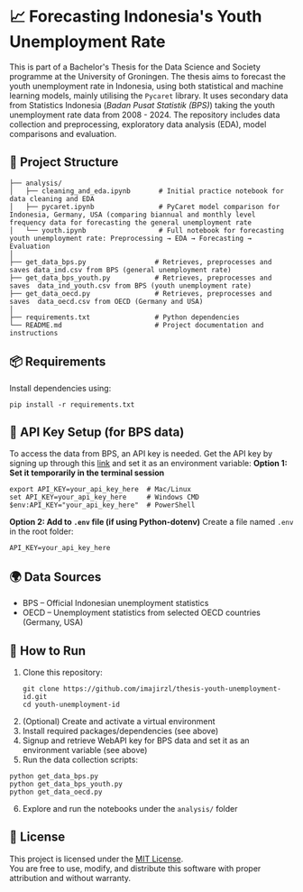 # 📈 Forecasting Indonesia's Youth Unemployment Rate

This is part of a Bachelor's Thesis for the Data Science and Society programme at the University of Groningen. The thesis aims to forecast the youth unemployment rate in Indonesia, using both statistical and machine learning models, mainly utilising the `Pycaret` library. It uses secondary data from Statistics Indonesia (_Badan Pusat Statistik (BPS)_) taking the youth unemployment rate data from 2008 - 2024. The repository includes data collection and preprocessing, exploratory data analysis (EDA), model comparisons and evaluation. 

## 📁 Project Structure
```
├── analysis/
│   ├── cleaning_and_eda.ipynb       # Initial practice notebook for data cleaning and EDA
│   ├── pycaret.ipynb                # PyCaret model comparison for Indonesia, Germany, USA (comparing biannual and monthly level frequency data for forecasting the general unemployment rate
│   └── youth.ipynb                  # Full notebook for forecasting youth unemployment rate: Preprocessing → EDA → Forecasting → Evaluation
│
├── get_data_bps.py                 # Retrieves, preprocesses and saves data_ind.csv from BPS (general unemployment rate)
├── get_data_bps_youth.py           # Retrieves, preprocesses and saves  data_ind_youth.csv from BPS (youth unemployment rate)
├── get_data_oecd.py                # Retrieves, preprocesses and saves  data_oecd.csv from OECD (Germany and USA)
│
├── requirements.txt                # Python dependencies
└── README.md                       # Project documentation and instructions
```

## 📦 Requirements
Install dependencies using:
```
pip install -r requirements.txt
```

## 🔐 API Key Setup (for BPS data)
To access the data from BPS, an API key is needed. Get the API key by signing up through this [link](https://webapi.bps.go.id/developer/) and set it as an environment variable:
**Option 1: Set it temporarily in the terminal session**
```
export API_KEY=your_api_key_here  # Mac/Linux
set API_KEY=your_api_key_here     # Windows CMD
$env:API_KEY="your_api_key_here"  # PowerShell
```
**Option 2: Add to `.env` file (if using Python-dotenv)**
Create a file named `.env` in the root folder:
```
API_KEY=your_api_key_here
```

## 🌍 Data Sources
- BPS – Official Indonesian unemployment statistics
- OECD – Unemployment statistics from selected OECD countries (Germany, USA)

## 📌 How to Run
1. Clone this repository:
   ```
   git clone https://github.com/imajirzl/thesis-youth-unemployment-id.git
   cd youth-unemployment-id
   ```
3. (Optional) Create and activate a virtual environment
4. Install required packages/dependencies (see above)
5. Signup and retrieve WebAPI key for BPS data and set it as an environment variable (see above)
6. Run the data collection scripts:
  ```
  python get_data_bps.py
  python get_data_bps_youth.py
  python get_data_oecd.py
  ```
6. Explore and run the notebooks under the `analysis/` folder

## 📝 License
This project is licensed under the [MIT License](LICENSE).  
You are free to use, modify, and distribute this software with proper attribution and without warranty.
